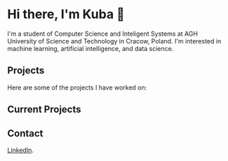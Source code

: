 
# Hi there, I'm Kuba 👋

I'm a student of Computer Science and Inteligent Systems at AGH University of Science and Technology in Cracow, Poland. I'm interested in machine learning, artificial intelligence, and data science. 
<!---This GitHub profile is a place where I share my projects and learning experiences related to these topics. --->

## Projects

Here are some of the projects I have worked on:
<!---
- [Project 1](link): A project where I implemented a machine learning algorithm to predict the stock prices of a company. 
- [Project 2](link): An analysis of a dataset on customer churn in a telecommunications company using data science techniques.
- [Project 3](link): A deep learning project where I trained a neural network to recognize handwritten digits using the MNIST dataset. --->
<!---
## Learning

I'm constantly learning new things in the field of ML, AI, and data science. Here are some of the resources I have found useful:

- [Resource 1](link): A book that provides an introduction to machine learning.
- [Resource 2](link): An online course on deep learning.
- [Resource 3](link): A blog post on data visualization techniques.
Feel free to reach out to me if you have any questions or if you'd like to collaborate on a project related to ML, AI, or data science. You can contact me via 
--->

## Current Projects

## Contact

 [LinkedIn](https://www.linkedin.com/in/jakub-konieczny-285939226/).

<!--
### Hi there 👋
 :snowflake:
 Projekt-Maze :chart_with_upwards_trend:
Strona:

 https://kubakonieczny.github.io/
 
 https://kubakonieczny.github.io/KubaKonieczny/
 
 
<!--
**KubaKonieczny/KubaKonieczny** is a ✨ _special_ ✨ repository because its `README.md` (this file) appears on your GitHub profile.

Here are some ideas to get you started:

- 🔭 I’m currently working on ...
- 🌱 I’m currently learning ...
- 👯 I’m looking to collaborate on ...
- 🤔 I’m looking for help with ...
- 💬 Ask me about ...
- 📫 How to reach me: ...
- 😄 Pronouns: ...
- ⚡ Fun fact: ...
-->
